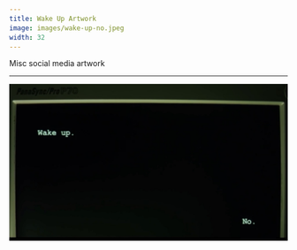 ```yaml
---
title: Wake Up Artwork
image: images/wake-up-no.jpeg
width: 32
---
```


Misc social media artwork

***

![](images/wake-up-no.jpeg)